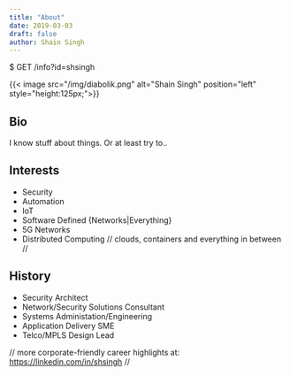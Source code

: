 ```yaml
---
title: "About"
date: 2019-03-03
draft: false
author: Shain Singh
---
```


$ GET /info?id=shsingh

{{< image src="/img/diabolik.png" alt="Shain Singh" position="left" style="height:125px;">}}

## Bio

I know stuff about things. Or at least try to..

## Interests

- Security
- Automation
- IoT
- Software Defined {Networks|Everything}
- 5G Networks
- Distributed Computing // clouds, containers and everything in between //

## History

- Security Architect
- Network/Security Solutions Consultant
- Systems Administation/Engineering
- Application Delivery SME
- Telco/MPLS Design Lead

// more corporate-friendly career highlights at: https://linkedin.com/in/shsingh //
